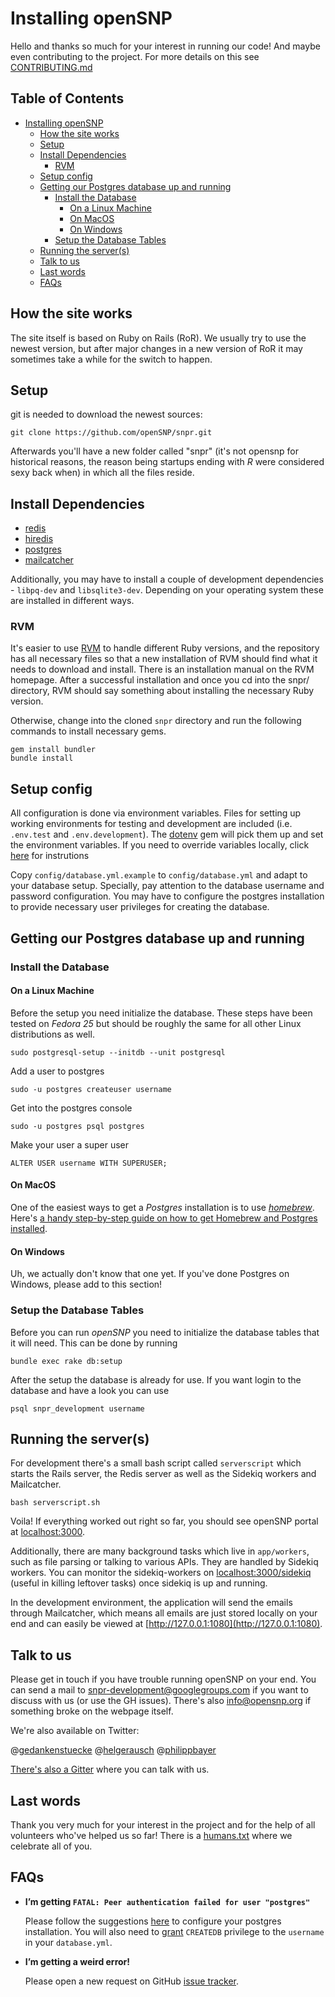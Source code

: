 # Installing openSNP

Hello and thanks so much for your interest in running our code! And maybe even
contributing to the project. For more details on this see
[CONTRIBUTING.md](https://github.com/openSNP/snpr/blob/master/CONTRIBUTING.md)

## Table of Contents
- [Installing openSNP](#installing-opensnp)
  * [How the site works](#how-the-site-works)
  * [Setup](#setup)
  * [Install Dependencies](#install-dependencies)
    + [RVM](#rvm)
  * [Setup config](#setup-config)
  * [Getting our Postgres database up and running](#getting-our-postgres-database-up-and-running)
    + [Install the Database](#install-the-database)
      - [On a Linux Machine](#on-a-linux-machine)
      - [On MacOS](#on-macos)
      - [On Windows](#on-windows)
    + [Setup the Database Tables](#setup-the-database-tables)
  * [Running the server(s)](#running-the-servers)
  * [Talk to us](#talk-to-us)
  * [Last words](#last-words)
  * [FAQs](#faqs)

## How the site works

The site itself is based on Ruby on Rails (RoR). We usually try to use the
newest version, but after major changes in a new version of RoR it may sometimes take
a while for the switch to happen.

## Setup

git is needed to download the newest sources:

```
git clone https://github.com/openSNP/snpr.git
```

Afterwards you'll have a new folder called "snpr" (it's not opensnp for
historical reasons, the reason being startups ending with *R* were considered
sexy back when) in which all the files reside.

## Install Dependencies

- [redis](http://redis.io/)
- [hiredis](https://github.com/redis/hiredis)
- [postgres](http://www.postgresql.org/)
- [mailcatcher](https://mailcatcher.me/)

Additionally, you may have to install a couple of development dependencies - `libpq-dev`
and `libsqlite3-dev`. Depending on your operating system these are installed in
different ways.

### RVM

It's easier to use [RVM](https://rvm.io/) to handle different Ruby versions,
and the repository has all necessary files so that a new installation of RVM
should find what it needs to download and install. There is an installation
manual on the RVM homepage. After a successful installation and once you cd into
the snpr/ directory, RVM should say something about installing the necessary
Ruby version.

Otherwise, change into the cloned `snpr` directory and run the following
commands to install necessary gems.

```
gem install bundler
bundle install
```

## Setup config

All configuration is done via environment variables. Files for setting up
working environments for testing and development are included (i.e. `.env.test`
and `.env.development`). The [dotenv](https://github.com/bkeepers/dotenv) gem
will pick them up and set the environment variables. If you need to override
variables locally, click
[here](https://github.com/bkeepers/dotenv#what-other-env-files-can-i-use) for
instrutions

Copy `config/database.yml.example` to `config/database.yml` and adapt to your
database setup. Specially, pay attention to the database username and password
configuration. You may have to configure the postgres installation to provide
necessary user privileges for creating the database.

## Getting our Postgres database up and running

### Install the Database

#### On a Linux Machine

Before the setup you need initialize the database. These steps have been tested on *Fedora 25* but should be roughly the same for all other Linux distributions as well.

```
sudo postgresql-setup --initdb --unit postgresql
```
Add a user to postgres
```
sudo -u postgres createuser username
```
Get into the postgres console
```
sudo -u postgres psql postgres
```
Make your user a super user
```
ALTER USER username WITH SUPERUSER;
```
#### On MacOS
One of the easiest ways to get a *Postgres* installation is to use [*homebrew*](https://brew.sh/). Here's [a handy step-by-step guide on how to get Homebrew and Postgres installed](https://www.codementor.io/devops/tutorial/getting-started-postgresql-server-mac-osx). 

#### On Windows
Uh, we actually don't know that one yet. If you've done Postgres on Windows, please add to this section!

### Setup the Database Tables
Before you can run *openSNP* you need to initialize the database tables that it will need. This can be done by running

```
bundle exec rake db:setup
```
After the setup the database is already for use.
If you want login to the database and have a look you can use
```
psql snpr_development username
```

## Running the server(s)

For development there's a small bash script called `serverscript` which starts
the Rails server, the Redis server as well as the Sidekiq workers and
Mailcatcher.

```
bash serverscript.sh
```

Voila! If everything worked out right so far, you should see openSNP portal at
[localhost:3000](http://localhost:3000).

Additionally, there are many background tasks which live in `app/workers`, such as
file parsing or talking to various APIs. They are handled by Sidekiq workers.
You can monitor the sidekiq-workers on
[localhost:3000/sidekiq](http://localhost:3000/sidekiq) (useful in killing
leftover tasks) once sidekiq is up and running.

In the development environment, the application will send the emails through
Mailcatcher, which means all emails are just stored locally on your end and can
easily be viewed at [http://127.0.0.1:1080](http://127.0.0.1:1080).

## Talk to us

Please get in touch if you have trouble running openSNP on your end. You can
send a mail to snpr-development@googlegroups.com if you want to discuss with us
(or use the GH issues). There's also info@opensnp.org if something broke on the
webpage itself.

We're also available on Twitter:

@[gedankenstuecke](https://twitter.com/gedankenstuecke)
@[helgerausch](https://twitter.com/helgerausch)
@[philippbayer](https://twitter.com/philippbayer)

[There's also a Gitter](https://gitter.im/openSNP/snpr) where you can talk with us.

## Last words

Thank you very much for your interest in the project and for the help of all
volunteers who've helped us so far! There is a [humans.txt](public/humans.txt)
where we celebrate all of you.

## FAQs

* **I’m getting `FATAL: Peer authentication failed for user "postgres"`**

    Please follow the suggestions
    [here](http://stackoverflow.com/questions/18664074/getting-error-peer-authentication-failed-for-user-postgres-when-trying-to-ge)
    to configure your postgres installation. You will also need to [grant](http://dba.stackexchange.com/questions/33285/granting-a-user-account-permission-to-create-databases-in-postgresql)
    `CREATEDB` privilege to the `username` in your `database.yml`.

* **I’m getting a weird error!**

    Please open a new request on GitHub [issue tracker](https://github.com/openSNP/snpr/issues).
